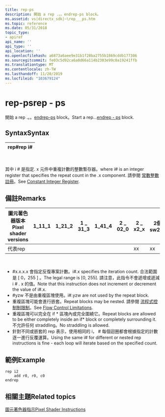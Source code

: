 ```yaml
---
title: rep-ps
description: 開始 a rep .。。endrep-ps block。
ms.assetid: vs|directx_sdk|~\rep___ps.htm
ms.topic: reference
ms.date: 05/31/2018
topic_type:
- apiref
api_name: ''
api_type: ''
api_location: ''
ms.openlocfilehash: a6873a6aee9e31b1f28ba2755b1869cddb177306
ms.sourcegitcommit: fe03c5d92ca6a0d66a114b2303e99c0a19241ffb
ms.translationtype: MT
ms.contentlocale: zh-TW
ms.lasthandoff: 11/20/2019
ms.locfileid: "103679124"
---
```

# <a name="rep---ps"></a><span data-ttu-id="208c7-103">rep-ps</span><span class="sxs-lookup"><span data-stu-id="208c7-103">rep - ps</span></span>

<span data-ttu-id="208c7-104">開始 a rep .。。[endrep-ps](endrep---ps.md) block。</span><span class="sxs-lookup"><span data-stu-id="208c7-104">Start a rep...[endrep - ps](endrep---ps.md) block.</span></span>

## <a name="syntax"></a><span data-ttu-id="208c7-105">Syntax</span><span class="sxs-lookup"><span data-stu-id="208c7-105">Syntax</span></span>



| <span data-ttu-id="208c7-106">rep\#</span><span class="sxs-lookup"><span data-stu-id="208c7-106">rep i\#</span></span> |
|---------|



 

<span data-ttu-id="208c7-107">其中 i \# 是指定. x 元件中重複計數的整數暫存器。</span><span class="sxs-lookup"><span data-stu-id="208c7-107">where i\# is an integer register that specifies the repeat count in the .x component.</span></span> <span data-ttu-id="208c7-108">請參閱 [常數整數註冊](dx9-graphics-reference-asm-ps-registers-constant-integer.md)。</span><span class="sxs-lookup"><span data-stu-id="208c7-108">See [Constant Integer Register](dx9-graphics-reference-asm-ps-registers-constant-integer.md).</span></span>

## <a name="remarks"></a><span data-ttu-id="208c7-109">備註</span><span class="sxs-lookup"><span data-stu-id="208c7-109">Remarks</span></span>



| <span data-ttu-id="208c7-110">圖元著色器版本</span><span class="sxs-lookup"><span data-stu-id="208c7-110">Pixel shader versions</span></span> | <span data-ttu-id="208c7-111">1\_1</span><span class="sxs-lookup"><span data-stu-id="208c7-111">1\_1</span></span> | <span data-ttu-id="208c7-112">1\_2</span><span class="sxs-lookup"><span data-stu-id="208c7-112">1\_2</span></span> | <span data-ttu-id="208c7-113">1 \_ 3</span><span class="sxs-lookup"><span data-stu-id="208c7-113">1\_3</span></span> | <span data-ttu-id="208c7-114">1\_4</span><span class="sxs-lookup"><span data-stu-id="208c7-114">1\_4</span></span> | <span data-ttu-id="208c7-115">2 \_ 0</span><span class="sxs-lookup"><span data-stu-id="208c7-115">2\_0</span></span> | <span data-ttu-id="208c7-116">2 \_ x</span><span class="sxs-lookup"><span data-stu-id="208c7-116">2\_x</span></span> | <span data-ttu-id="208c7-117">2個 \_ sw</span><span class="sxs-lookup"><span data-stu-id="208c7-117">2\_sw</span></span> | <span data-ttu-id="208c7-118">3 \_ 0</span><span class="sxs-lookup"><span data-stu-id="208c7-118">3\_0</span></span> | <span data-ttu-id="208c7-119">3個 \_ sw</span><span class="sxs-lookup"><span data-stu-id="208c7-119">3\_sw</span></span> |
|-----------------------|------|------|------|------|------|------|-------|------|-------|
| <span data-ttu-id="208c7-120">代表</span><span class="sxs-lookup"><span data-stu-id="208c7-120">rep</span></span>                   |      |      |      |      |      | <span data-ttu-id="208c7-121">x</span><span class="sxs-lookup"><span data-stu-id="208c7-121">x</span></span>    | <span data-ttu-id="208c7-122">x</span><span class="sxs-lookup"><span data-stu-id="208c7-122">x</span></span>     | <span data-ttu-id="208c7-123">x</span><span class="sxs-lookup"><span data-stu-id="208c7-123">x</span></span>    | <span data-ttu-id="208c7-124">x</span><span class="sxs-lookup"><span data-stu-id="208c7-124">x</span></span>     |



 

-   <span data-ttu-id="208c7-125">\#x.x.x.x 會指定反復專案計數。</span><span class="sxs-lookup"><span data-stu-id="208c7-125">i\#.x specifies the iteration count.</span></span> <span data-ttu-id="208c7-126">合法範圍是 \[ 0，255 \] 。</span><span class="sxs-lookup"><span data-stu-id="208c7-126">The legal range is \[0, 255\].</span></span> <span data-ttu-id="208c7-127">請注意，此指令不會遞增或遞減 i \# . x 的值。</span><span class="sxs-lookup"><span data-stu-id="208c7-127">Note that this instruction does not increment or decrement the value of i\#.x.</span></span>
-   <span data-ttu-id="208c7-128">\#yzw 不是由重複區塊使用。</span><span class="sxs-lookup"><span data-stu-id="208c7-128">i\#.yzw are not used by the repeat block.</span></span>
-   <span data-ttu-id="208c7-129">重複區塊可能會進行嵌套。</span><span class="sxs-lookup"><span data-stu-id="208c7-129">Repeat blocks may be nested.</span></span> <span data-ttu-id="208c7-130">請參閱 [流程式控制制限制](dx9-graphics-reference-asm-ps-instructions-flow-control.md)。</span><span class="sxs-lookup"><span data-stu-id="208c7-130">See [Flow Control Limitations](dx9-graphics-reference-asm-ps-instructions-flow-control.md).</span></span>
-   <span data-ttu-id="208c7-131">重複區塊可以完全在 if \* 區塊內或完全圍繞它。</span><span class="sxs-lookup"><span data-stu-id="208c7-131">Repeat blocks are allowed to be either completely inside an if\* block or completely surrounding it.</span></span> <span data-ttu-id="208c7-132">不允許任何 straddling。</span><span class="sxs-lookup"><span data-stu-id="208c7-132">No straddling is allowed.</span></span>
-   <span data-ttu-id="208c7-133">針對不同或嵌套的 rep 表示，使用相同的 i， \# 每個迴圈都會根據指定的計數逐一進行反覆運算。</span><span class="sxs-lookup"><span data-stu-id="208c7-133">Using the same i\# for different or nested rep instructions is fine - each loop will iterate based on the specified count.</span></span>

## <a name="example"></a><span data-ttu-id="208c7-134">範例</span><span class="sxs-lookup"><span data-stu-id="208c7-134">Example</span></span>


```
rep i2
    add r0, r0, c0
endrep  
```



## <a name="related-topics"></a><span data-ttu-id="208c7-135">相關主題</span><span class="sxs-lookup"><span data-stu-id="208c7-135">Related topics</span></span>

<dl> <dt>

[<span data-ttu-id="208c7-136">圖元著色器指示</span><span class="sxs-lookup"><span data-stu-id="208c7-136">Pixel Shader Instructions</span></span>](dx9-graphics-reference-asm-ps-instructions.md)
</dt> </dl>

 

 




